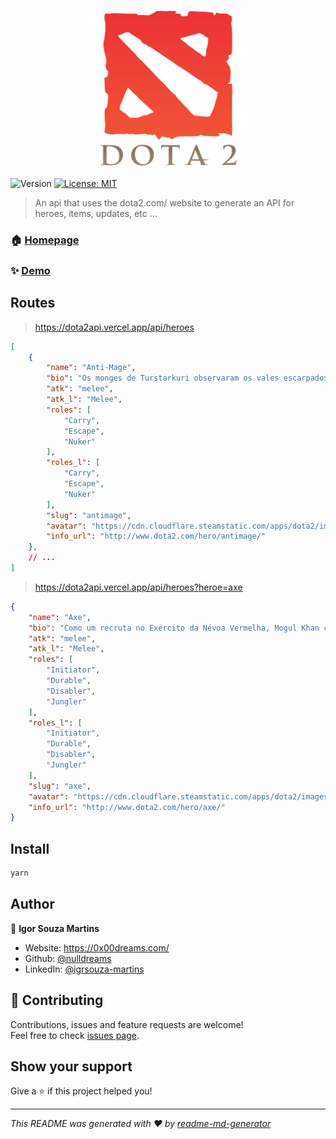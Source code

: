 <p align="center">
    <img src="./logo.png" width="50%">
</p>
<p>
  <img alt="Version" src="https://img.shields.io/badge/version-0.1.0-blue.svg?cacheSeconds=2592000" />
  <a href="#" target="_blank">
    <img alt="License: MIT" src="https://img.shields.io/badge/License-MIT-yellow.svg" />
  </a>
</p>

> An api that uses the dota2.com/ website to generate an API for heroes, items, updates, etc ...

### 🏠 [Homepage](https://dota2api.vercel.app/api/heroes)

### ✨ [Demo](https://dota2api.vercel.app/api/heroes)

## Routes

> https://dota2api.vercel.app/api/heroes
```json
[
    {
        "name": "Anti-Mage",
        "bio": "Os monges de Turstarkuri observaram os vales escarpados abaixo do seu mosteiro na montanha enquanto horda atrás de horda de invasores varria os reinos inferiores. Devotos e pragmáticos, mantiveram-se no seu abrigo monástico afastados dos conflitos mundanos e envoltos em meditação abstraída de deuses ou elementos mágicos. Então veio a Legião do Deus Morto, cruzados com um mandato sinistro para substituir todo o culto local com a venenosa filosofia vazia do seu Senhor Não-Vivo. De uma terra que nada conhecera senão sangue e batalhas ao longo de mil anos, arrancaram as almas e ossos de incontáveis legiões caídas e usaram-nas contra Turstarkuri. O mosteiro não aguentou mais de duas semanas contra a ofensiva, e os poucos monges que interromperam a sua meditação acreditavam que os invasores eram nada mais do que visões demoníacas enviadas para os distrair da mesma. Morreram onde se sentavam, nas suas almofadas de seda. Apenas um jovem sobreviveu—um peregrino que se tinha juntado a eles como acólito, procurando sabedoria, mas que ainda não tinha sido admitido no mosteiro. Ele observou em horror enquanto os monges aos quais tinha servido chá e urtigas eram chacinados e logo a seguir ressuscitados para se juntarem às patentes do sacerdócio do Deus Morto. Com nada mais do que alguns dos mais prezados pergaminhos dogmáticos de Turstarkuri, escapuliu-se para a relativa segurança de outras terras, jurando destruir não só os utilizadores da magia do Deus Morto, mas também pôr um fim à magia por completo.",
        "atk": "melee",
        "atk_l": "Melee",
        "roles": [
            "Carry",
            "Escape",
            "Nuker"
        ],
        "roles_l": [
            "Carry",
            "Escape",
            "Nuker"
        ],
        "slug": "antimage",
        "avatar": "https://cdn.cloudflare.steamstatic.com/apps/dota2/images/heroes/antimage_hphover.png?v=6165880",
        "info_url": "http://www.dota2.com/hero/antimage/"
    },
    // ...
]
```

> https://dota2api.vercel.app/api/heroes?heroe=axe
```json
{
    "name": "Axe",
    "bio": "Como um recruta no Exército da Névoa Vermelha, Mogul Khan colocou como objetivo chegar a General. Batalha após batalha ele provou o seu valor através de ações sangrentas. A sua subida pelas fileiras foi influenciada pelo facto de ele nunca ter hesitado em decapitar um superior. Ao longo dos sete anos da Campanha dos Mil Lagos, ele destacou-se dos outros em massacres gloriosos, com a sua estrela da fama brilhando cada vez mais, enquanto que o número de camaradas diminuía constantemente. Na noite da sua vitória derradeira, ele declarou-se o novo General da Névoa Vermelha, e intitulou-se de \"Axe\". Mas as suas tropas estavam agora reduzidas a zero. Claro que, muitos morreram em batalha, mas um número significante caiu perante a lâmina de Axe. Escusado será dizer que agora a maioria dos soldados evita a sua liderança. Mas isto não interessa nada a Axe, pois ele sabe que um exército de um só homem é, sem dúvida, o melhor.",
    "atk": "melee",
    "atk_l": "Melee",
    "roles": [
        "Initiator",
        "Durable",
        "Disabler",
        "Jungler"
    ],
    "roles_l": [
        "Initiator",
        "Durable",
        "Disabler",
        "Jungler"
    ],
    "slug": "axe",
    "avatar": "https://cdn.cloudflare.steamstatic.com/apps/dota2/images/heroes/axe_hphover.png?v=6165880",
    "info_url": "http://www.dota2.com/hero/axe/"
}
```

## Install

```sh
yarn
```

## Author

👤 **Igor Souza Martins**

* Website: https://0x00dreams.com/
* Github: [@nulldreams](https://github.com/nulldreams)
* LinkedIn: [@igrsouza-martins](https://linkedin.com/in/igrsouza-martins)

## 🤝 Contributing

Contributions, issues and feature requests are welcome!<br />Feel free to check [issues page](https://github.com/nulldreams/dota2api/issues). 

## Show your support

Give a ⭐️ if this project helped you!

***
_This README was generated with ❤️ by [readme-md-generator](https://github.com/kefranabg/readme-md-generator)_
